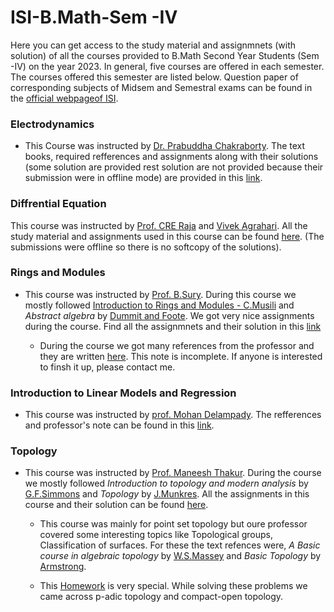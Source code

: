 ﻿# ISI-B.Math-Sem -IV
Here you can get access to the study material and assignmnets (with solution) of all the courses provided to B.Math Second Year Students (Sem -IV) on the year 2023. In general, five courses are offered in each semester. The courses offered this semester are listed below. Question paper of corresponding subjects of Midsem and Semestral exams can be found in the [official webpageof ISI](https://www.isibang.ac.in/~adean/infsys/database).

### Electrodynamics ###
  * This Course was instructed by [Dr. Prabuddha Chakraborty](https://www.isibang.ac.in/~adean/infsys/database/Bmath/Ele.html/ "Dr. Prabuddha Chakraborty"). The text books, required refferences and assignments along with their solutions (some solution are provided rest solution are not provided because their submission were in offline mode) are provided in this [link](https://github.com/Trishan8/ISI-B.Math-Sem--III/tree/main/Electrodynamics).

### Diffrential Equation ###

This course was instructed by [Prof. CRE Raja](https://www.isibang.ac.in/~creraja/) and [Vivek Agrahari](https://www.linkedin.com/in/vivek-kumar-agrahari-3253bba6/?trk=people-guest_people_search-card&originalSubdomain=in). All the study material and assignments used in this course can be found [here](https://github.com/Trishan8/ISI-B.Math-Sem-IV/tree/main/Ordinary%20Differential%20equation). (The submissions were offline so there is no softcopy of the solutions).

### Rings and Modules ###  
  * This course was instructed by [Prof. B.Sury](https://www.isibang.ac.in/~sury/). During this course we mostly followed [Introduction to Rings and Modules - C.Musili](https://libgen.rs/book/index.php?md5=FFF8CA8E2C8ADF55A09FF626B255E4BC) and <em> Abstract algebra </em> by [Dummit and Foote](https://dokumen.tips/documents/dummit-and-foote-abstract-algebra-third-edition.html). We got very nice assignments during the course. Find all the assignmnets and their solution in this [link](https://github.com/Trishan8/ISI-B.Math-Sem--III/blob/main/Rings%20and%20Modules)
  
    * During the course we got many references from the professor and they are written [here](https://github.com/Trishan8/ISI-B.Math-Sem--III/blob/main/Rings%20and%20Modules/Concise%20Lecture%20Notes%20(Incomplete).pdf). This note is incomplete. If anyone is interested to finsh it up, please contact me.


### Introduction to Linear Models and Regression ##
 * This course was instructed by [prof. Mohan Delampady](https://www.isibang.ac.in/~mohan/). The refferences and professor's note can be found in this [link](https://github.com/Trishan8/ISI-B.Math-Sem-IV/tree/main/Introduction%20to%20Linear%20Models%20and%20Regression).

### Topology ###

* This course was instructed by [Prof. Maneesh Thakur](https://isi.irins.org/profile/122628). During the course we mostly followed <em> Introduction to topology and modern analysis </em> by [G.F.Simmons](https://www.academia.edu/41477596/_Simmons_Introduction_to_Topology_and_Modern_Analysis) and <em> Topology </em> by [J.Munkres](http://mathcenter.spb.ru/nikaan/2019/topology/4.pdf). All the assignments in this course and their solution can be found [here](https://github.com/Trishan8/ISI-B.Math-Sem-IV/tree/main/Topology). 


  * This course was mainly for point set topology but oure professor covered some interesting topics like Topological groups, Classification of surfaces. For these the text refences were, <em> A Basic course in algebraic topology </em> by [W.S.Massey](https://link.springer.com/book/10.1007/978-1-4939-9063-4) and <em> Basic Topology </em> by [Armstrong](https://libgen.rs/book/index.php?md5=8B995F78BB1E7FA0B53CA57F21FD5003).
 
  * This [Homework](https://github.com/Trishan8/ISI-B.Math-Sem-IV/blob/main/Topology/Topo-homework-2(Printed).pdf) is very special. While solving these problems we came across p-adic topology and compact-open topology.
